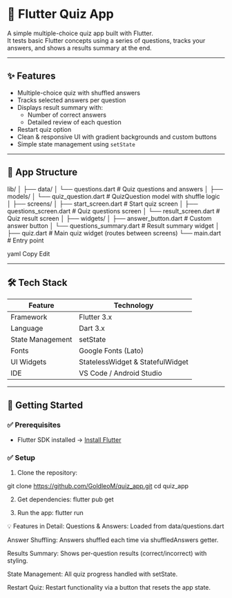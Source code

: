 # 📝 Flutter Quiz App

A simple multiple-choice quiz app built with Flutter.  
It tests basic Flutter concepts using a series of questions, tracks your answers, and shows a results summary at the end.

---

## ✨ Features
- Multiple-choice quiz with shuffled answers
- Tracks selected answers per question
- Displays result summary with:
  - Number of correct answers
  - Detailed review of each question
- Restart quiz option
- Clean & responsive UI with gradient backgrounds and custom buttons
- Simple state management using `setState`

---

## 📂 App Structure
lib/
│
├── data/
│ └── questions.dart # Quiz questions and answers
│
├── models/
│ └── quiz_question.dart # QuizQuestion model with shuffle logic
│
├── screens/
│ ├── start_screen.dart # Start quiz screen
│ ├── questions_screen.dart # Quiz questions screen
│ └── result_screen.dart # Quiz result screen
│
├── widgets/
│ ├── answer_button.dart # Custom answer button
│ └── questions_summary.dart # Result summary widget
│
├── quiz.dart # Main quiz widget (routes between screens)
└── main.dart # Entry point

yaml
Copy
Edit

---

## 🛠️ Tech Stack
| Feature             | Technology         |
|---------------------|--------------------|
| Framework           | Flutter 3.x        |
| Language            | Dart 3.x           |
| State Management    | setState           |
| Fonts               | Google Fonts (Lato)|
| UI Widgets          | StatelessWidget & StatefulWidget |
| IDE                 | VS Code / Android Studio |

---

## 🚀 Getting Started

### ✅ Prerequisites
- Flutter SDK installed → [Install Flutter](https://flutter.dev/docs/get-started/install)

### ✅ Setup
1. Clone the repository:

git clone https://github.com/GoldleoM/quiz_app.git
cd quiz_app

2. Get dependencies:
flutter pub get

3. Run the app:
flutter run

💡 Features in Detail:
Questions & Answers: Loaded from data/questions.dart

Answer Shuffling: Answers shuffled each time via shuffledAnswers getter.

Results Summary: Shows per-question results (correct/incorrect) with styling.

State Management: All quiz progress handled with setState.

Restart Quiz: Restart functionality via a button that resets the app state.
